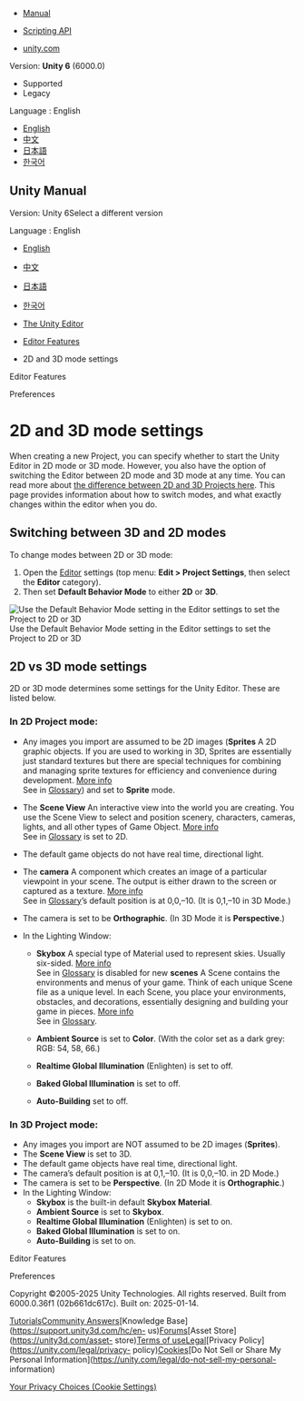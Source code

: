 [](https://docs.unity3d.com)

  * [Manual](../Manual/index.html)
  * [Scripting API](../ScriptReference/index.html)

  * [unity.com](https://unity.com/)

Version: **Unity 6** (6000.0)

  * Supported
  * Legacy

Language : English

  * [English](/Manual/2DAnd3DModeSettings.html)
  * [中文](/cn/current/Manual/2DAnd3DModeSettings.html)
  * [日本語](/ja/current/Manual/2DAnd3DModeSettings.html)
  * [한국어](/kr/current/Manual/2DAnd3DModeSettings.html)

[](https://docs.unity3d.com)

## Unity Manual

Version: Unity 6Select a different version

Language : English

  * [English](/Manual/2DAnd3DModeSettings.html)
  * [中文](/cn/current/Manual/2DAnd3DModeSettings.html)
  * [日本語](/ja/current/Manual/2DAnd3DModeSettings.html)
  * [한국어](/kr/current/Manual/2DAnd3DModeSettings.html)

  * [The Unity Editor](unity-editor.html)
  * [Editor Features](EditorFeatures.html)
  * 2D and 3D mode settings

[](EditorFeatures.html)

Editor Features

[](Preferences.html)

Preferences

# 2D and 3D mode settings

When creating a new Project, you can specify whether to start the Unity Editor
in 2D mode or 3D mode. However, you also have the option of switching the
Editor between 2D mode and 3D mode at any time. You can read more about [the
difference between 2D and 3D Projects here](2Dor3D.html). This page provides
information about how to switch modes, and what exactly changes within the
editor when you do.

## Switching between 3D and 2D modes

To change modes between 2D or 3D mode:

  1. Open the [Editor](class-EditorManager.html) settings (top menu: **Edit > Project Settings**, then select the **Editor** category).
  2. Then set **Default Behavior Mode** to either **2D** or **3D**.

![Use the Default Behavior Mode setting in the Editor settings to set the
Project to 2D or 3D](../uploads/Main/BehaviorMode.png) Use the Default
Behavior Mode setting in the Editor settings to set the Project to 2D or 3D

## 2D vs 3D mode settings

2D or 3D mode determines some settings for the Unity Editor. These are listed
below.

### In 2D Project mode:

  * Any images you import are assumed to be 2D images (**Sprites** A 2D graphic objects. If you are used to working in 3D, Sprites are essentially just standard textures but there are special techniques for combining and managing sprite textures for efficiency and convenience during development. [More info](sprite/sprite-landing.html)  
See in [Glossary](Glossary.html#Sprite)) and set to **Sprite** mode.

  * The **Scene View** An interactive view into the world you are creating. You use the Scene View to select and position scenery, characters, cameras, lights, and all other types of Game Object. [More info](UsingTheSceneView.html)  
See in [Glossary](Glossary.html#SceneView) is set to 2D.

  * The default game objects do not have real time, directional light.
  * The **camera** A component which creates an image of a particular viewpoint in your scene. The output is either drawn to the screen or captured as a texture. [More info](CamerasOverview.html)  
See in [Glossary](Glossary.html#Camera)’s default position is at 0,0,–10. (It
is 0,1,–10 in 3D Mode.)

  * The camera is set to be **Orthographic**. (In 3D Mode it is **Perspective**.)
  * In the Lighting Window: 
    * **Skybox** A special type of Material used to represent skies. Usually six-sided. [More info](sky-landing.html)  
See in [Glossary](Glossary.html#Skybox) is disabled for new **scenes** A Scene
contains the environments and menus of your game. Think of each unique Scene
file as a unique level. In each Scene, you place your environments, obstacles,
and decorations, essentially designing and building your game in pieces. [More
info](CreatingScenes.html)  
See in [Glossary](Glossary.html#Scene).

    * **Ambient Source** is set to **Color**. (With the color set as a dark grey: RGB: 54, 58, 66.)
    * **Realtime Global Illumination** (Enlighten) is set to off.
    * **Baked Global Illumination** is set to off.
    * **Auto-Building** set to off.

### In 3D Project mode:

  * Any images you import are NOT assumed to be 2D images (**Sprites**).
  * The **Scene View** is set to 3D.
  * The default game objects have real time, directional light.
  * The camera’s default position is at 0,1,–10. (It is 0,0,–10. in 2D Mode.)
  * The camera is set to be **Perspective**. (In 2D Mode it is **Orthographic**.)
  * In the Lighting Window: 
    * **Skybox** is the built-in default **Skybox Material**.
    * **Ambient Source** is set to **Skybox**.
    * **Realtime Global Illumination** (Enlighten) is set to on.
    * **Baked Global Illumination** is set to on.
    * **Auto-Building** is set to on.

[](EditorFeatures.html)

Editor Features

[](Preferences.html)

Preferences

Copyright ©2005-2025 Unity Technologies. All rights reserved. Built from
6000.0.36f1 (02b661dc617c). Built on: 2025-01-14.

[Tutorials](https://learn.unity.com/)[Community
Answers](https://answers.unity3d.com)[Knowledge
Base](https://support.unity3d.com/hc/en-
us)[Forums](https://forum.unity3d.com)[Asset Store](https://unity3d.com/asset-
store)[Terms of
use](https://docs.unity3d.com/Manual/TermsOfUse.html)[Legal](https://unity.com/legal)[Privacy
Policy](https://unity.com/legal/privacy-
policy)[Cookies](https://unity.com/legal/cookie-policy)[Do Not Sell or Share
My Personal Information](https://unity.com/legal/do-not-sell-my-personal-
information)

[Your Privacy Choices (Cookie Settings)](javascript:void\(0\);)

